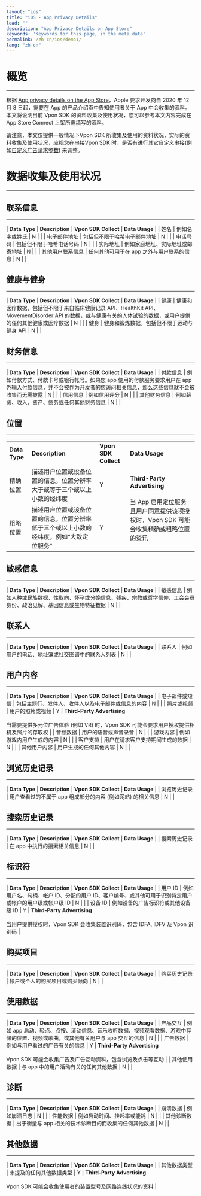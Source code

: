 ```yaml
---
layout: "ios"
title: "iOS - App Privacy Details"
lead: ""
description: "App Privacy Details on App Store"
keywords: 'Keywords for this page, in the meta data'
permalink: /zh-cn/ios/demo1/
lang: "zh-cn"
---
```

# 概览
---
根据 [App privacy details on the App Store]，Apple 要求开发商自 2020 年 12 月 8 日起，需要在 App 的产品介绍页中告知使用者关于 App 中会收集的资料。本文将说明目前 Vpon SDK 的资料收集及使用状况，您可以参考本文内容完成在 App Store Connect 上架所需填写的资料。

请注意，本文仅提供一般情况下Vpon SDK 所收集及使用的资料状况，实际的资料收集及使用状况，应视您在串接Vpon SDK 时，是否有进行其它自定义串接(例如[自定义广告请求参数]) 来调整。

# 数据收集及使用状况
---

## 联系信息
---

| <b>Data Type</b> | <b>Description</b> | <b>Vpon SDK Collect</b> | <b>Data Usage</b> |
| 姓名 | 例如名字或姓氏 | N | |
| 电子邮件地址 | 包括但不限于哈希电子邮件地址 | N | |
| 电话号码 | 包括但不限于哈希电话号码 | N | |
| 实际地址 | 例如家庭地址、实际地址或邮寄地址 | N | |
| 其他用户联系信息 | 任何其他可用于在 app 之外与用户联系的信息 | N | |

## 健康与健身
---

| <b>Data Type</b> | <b>Description</b> | <b>Vpon SDK Collect</b> | <b>Data Usage</b> |
| 健康 | 健康和医疗数据，包括但不限于来自临床健康记录 API、HealthKit API、MovementDisorder API 的数据，或与健康有关的人体试验的数据，或用户提供的任何其他健康或医疗数据 | N | |
| 健身 | 健身和锻炼数据，包括但不限于运动与健身 API | N | |

## 财务信息
---

| <b>Data Type</b> | <b>Description</b> | <b>Vpon SDK Collect</b> | <b>Data Usage</b> |
| 付款信息 | 例如付款方式、付款卡号或银行帐号。如果您 app 使用的付款服务要求用户在 app 外输入付款信息，并不会被作为开发者的您访问相关信息，那么这些信息就不会被收集而无需披露 | N | |
| 信用信息 | 例如信用评分 | N | |
| 其他财务信息 | 例如薪资、收入、资产、债务或任何其他财务信息 | N | |

## 位置
---

<table>
    <tr>
        <td><b>Data Type</b></td> 
        <td><b>Description</b></td>
        <td><b>Vpon SDK Collect</b></td>
        <td><b>Data Usage</b></td> 
   </tr>
    <tr>
        <td >精确位置</td>
        <td >描述用户位置或设备位置的信息，位置分辨率大于或等于三个或以上小数的经纬度</td>
        <td >Y</td>
        <td rowspan="2"><b>Third-Party Advertising</b> <br> <br>当 App 启用定位服务且用户同意提供该项授权时，Vpon SDK 可能会收集精确或粗略位置的资讯</td>
    </tr>
    <tr>
        <td >粗略位置</td> 
        <td >描述用户位置或设备位置的信息，位置分辨率低于三个或以上小数的经纬度，例如“大致定位服务”</td>
        <td >Y</td> 
    </tr>
</table>

## 敏感信息
---

| <b>Data Type</b> | <b>Description</b> | <b>Vpon SDK Collect</b> | <b>Data Usage</b> |
| 敏感信息 | 例如人种或民族数据、性取向、怀孕或分娩信息、残疾、宗教或哲学信仰、工会会员身份、政治见解、基因信息或生物特征数据 | N | |

## 联系人
---

| <b>Data Type</b> | <b>Description</b> | <b>Vpon SDK Collect</b> | <b>Data Usage</b> |
| 联系人 | 例如用户的电话、地址簿或社交图谱中的联系人列表 | N | |

## 用户内容
---

| <b>Data Type</b> | <b>Description</b> | <b>Vpon SDK Collect</b> | <b>Data Usage</b> |
| 电子邮件或短信 | 包括主题行、发件人、收件人以及电子邮件或信息的内容 | N | |
| 照片或视频 | 用户的照片或视频 | Y | <b>Third-Party Advertising</b> <br> <br> 当需要提供多元位广告体验 (例如 VR) 时，Vpon SDK 可能会要求用户授权提供相机及照片的存取权 |
| 音频数据 | 用户的语音或声音录音 | N | |
| 游戏内容 | 例如游戏内用户生成的内容 | N | |
| 客户支持 | 用户在请求客户支持期间生成的数据 | N | |
| 其他用户内容 | 用户生成的任何其他内容 | N | |

## 浏览历史记录
---

| <b>Data Type</b> | <b>Description</b> | <b>Vpon SDK Collect</b> | <b>Data Usage</b> |
| 浏览历史记录 | 用户查看过的不属于 app 组成部分的内容 (例如网站) 的相关信息 | N | |

## 搜索历史记录
---

| <b>Data Type</b> | <b>Description</b> | <b>Vpon SDK Collect</b> | <b>Data Usage</b> |
| 搜索历史记录 | 在 app 中执行的搜索相关信息 | N | |

## 标识符
---

| <b>Data Type</b> | <b>Description</b> | <b>Vpon SDK Collect</b> | <b>Data Usage</b> |
| 用户 ID | 例如用户名、句柄、帐户 ID、分配的用户 ID、客户编号、或其他可用于识别特定用户或帐户的用户级或帐户级 ID | N | |
| 设备 ID | 例如设备的广告标识符或其他设备级 ID | Y | <b>Third-Party Advertising</b> <br> <br>当用户提供授权时，Vpon SDK 会收集装置识别码，包含 IDFA, IDFV 及 Vpon 识别码 |

## 购买项目
---

| <b>Data Type</b> | <b>Description</b> | <b>Vpon SDK Collect</b> | <b>Data Usage</b> |
| 购买历史记录 | 帐户或个人的购买项目或购买倾向 | N | |

## 使用数据
---

| <b>Data Type</b> | <b>Description</b> | <b>Vpon SDK Collect</b> | <b>Data Usage</b> |
| 产品交互 | 例如 app 启动、轻点、点按、滚动信息、音乐收听数据、视频观看数据、游戏中存储的位置、视频或歌曲，或其他有关用户与 app 交互的信息 | N | |
| 广告数据 | 例如与用户看过的广告有关的信息 | Y | <b>Third-Party Advertising</b> <br> <br>Vpon SDK 可能会收集广告及广告互动资料，包含浏览及点击等互动 |
| 其他使用数据 | 与 app 中的用户活动有关的任何其他数据 | N | |

## 诊断
---

| <b>Data Type</b> | <b>Description</b> | <b>Vpon SDK Collect</b> | <b>Data Usage</b> |
| 崩溃数据 | 例如崩溃日志 | N | |
| 性能数据 | 例如启动时间、挂起率或能耗 | N | |
| 其他诊断数据 | 出于衡量与 app 相关的技术诊断目的而收集的任何其他数据 | N | |

## 其他数据
---

| <b>Data Type</b> | <b>Description</b> | <b>Vpon SDK Collect</b> | <b>Data Usage</b> |
| 其他数据类型 | 未提及的任何其他数据类型 | Y | <b>Third-Party Advertising</b> <br> <br>Vpon SDK 可能会收集使用者的装置型号及网路连线状况的资料 |


[App privacy details on the App Store]: https://developer.apple.com/app-store/app-privacy-details/
[自定义广告请求参数]: https://wiki.vpon.com/zh-cn/ios/advanced/#custreq